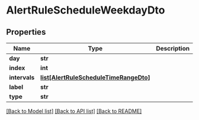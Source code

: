 # AlertRuleScheduleWeekdayDto

## Properties
| Name          | Type                                                                        | Description | Notes      |
| ------------- | --------------------------------------------------------------------------- | ----------- | ---------- |
| **day**       | **str**                                                                     |             | [optional] |
| **index**     | **int**                                                                     |             | [optional] |
| **intervals** | [**list[AlertRuleScheduleTimeRangeDto]**](AlertRuleScheduleTimeRangeDto.md) |             | [optional] |
| **label**     | **str**                                                                     |             | [optional] |
| **type**      | **str**                                                                     |             | [optional] |

[[Back to Model list]](../README.md#documentation-for-models) [[Back to API list]](../README.md#documentation-for-api-endpoints) [[Back to README]](../README.md)

